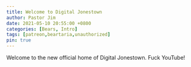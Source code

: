 ```yaml
---
title: Welcome to Digital Jonestown
author: Pastor Jim
date: 2021-05-10 20:55:00 +0800
categories: [Bears, Intro]
tags: [patreon,beartaria,unauthorized]
pin: true
---
```


Welcome to the new official home of Digital Jonestown. Fuck YouTube!
